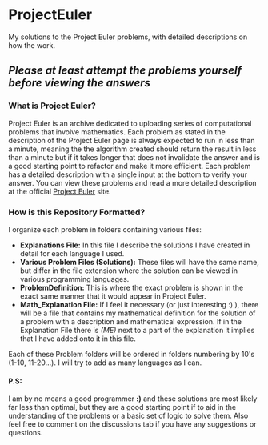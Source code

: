 # ProjectEuler
My solutions to the Project Euler problems, with detailed descriptions on how the work.

## ***Please at least attempt the problems yourself before viewing the answers***

### What is Project Euler?
Project Euler is an archive dedicated to uploading series of computational problems that involve mathematics.
Each problem as stated in the description of the Project Euler page is always expected to run in less than a 
minute, meaning the the algorithm created should return the result in less than a minute but if it takes longer
that does not invalidate the answer and is a good starting point to refactor and make it more efficient. Each 
problem has a detailed description with a single input at the bottom to verify your answer. You can view these 
problems and read a more detailed description at the official [Project Euler](https://projecteuler.net/) site.

### How is this Repository Formatted?
I organize each problem in folders containing various files:
- **Explanations File:** In this file I describe the solutions I have created in detail for each language I used.
- **Various Problem Files (Solutions):** These files will have the same name, but differ in the file extension where
the solution can be viewed in various programming languages.
- **ProblemDefinition:** This is where the exact problem is shown in the exact same manner that it would appear in 
Project Euler.
- **Math_Explanation File:** If I feel it necessary (or just interesting :) ), there will be a file that contains my 
mathematical definition for the solution of a problem with a description and mathematical expression. If in the 
Explanation File there is *(ME)* next to a part of the explanation it implies that I have added onto it in this file. 

Each of these Problem folders will be ordered in folders numbering by 10's (1-10, 11-20...).
I will try to add as many languages as I can.

#### P.S: 
I am by no means a good programmer **:)** and these solutions are most likely far less than optimal, but they
are a good starting point if to aid in the understanding of the problems or a basic set of logic to solve them.
Also feel free to comment on the discussions tab if you have any suggestions or questions.
